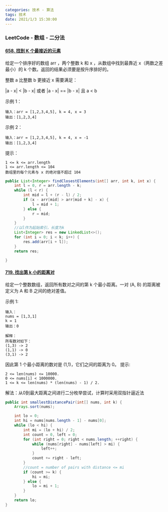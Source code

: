 ```yaml
---
categories: 技术 - 算法
tags: 技术
date: 2021/1/3 15:30:00
---
```


### LeetCode - 数组 - 二分法

#### [658. 找到 K 个最接近的元素](https://leetcode-cn.com/problems/find-k-closest-elements/)

给定一个排序好的数组 arr ，两个整数 k 和 x ，从数组中找到最靠近 x（两数之差最小）的 k 个数。返回的结果必须要是按升序排好的。

整数 a 比整数 b 更接近 x 需要满足：

|a - x| < |b - x| 或者
|a - x| == |b - x| 且 a < b


示例 1：

```
输入：arr = [1,2,3,4,5], k = 4, x = 3
输出：[1,2,3,4]
```


示例 2：

```
输入：arr = [1,2,3,4,5], k = 4, x = -1
输出：[1,2,3,4]
```


提示：

```
1 <= k <= arr.length
1 <= arr.length <= 104
数组里的每个元素与 x 的绝对值不超过 104
```

<!--more-->

```java
public List<Integer> findClosestElements(int[] arr, int k, int x) {
    int l = 0, r = arr.length - k;
    while (l < r) {
        int mid = l + (r - l) / 2;
        if (x - arr[mid] > arr[mid + k] - x) {
            l = mid + 1;
        } else {
            r = mid;
        }
    }
    //以l作为起始索引，长度为k
    List<Integer> res = new LinkedList<>();
    for (int i = 0; i < k; i++) {
        res.add(arr[i + l]);
    }
    return res;

}
```

#### [719. 找出第 k 小的距离对](https://leetcode-cn.com/problems/find-k-th-smallest-pair-distance/)

给定一个整数数组，返回所有数对之间的第 k 个最小距离。一对 (A, B) 的距离被定义为 A 和 B 之间的绝对差值。

示例 1:

```
输入：
nums = [1,3,1]
k = 1
输出：0 

解释：
所有数对如下：
(1,3) -> 2
(1,1) -> 0
(3,1) -> 2
```

因此第 1 个最小距离的数对是 (1,1)，它们之间的距离为 0。
提示:

```
2 <= len(nums) <= 10000.
0 <= nums[i] < 1000000.
1 <= k <= len(nums) * (len(nums) - 1) / 2.
```

解法：从0到最大距离之间进行二分枚举尝试，计算时采用双指针逼近法

```java
public int smallestDistancePair(int[] nums, int k) {
    Arrays.sort(nums);

    int lo = 0;
    int hi = nums[nums.length - 1] - nums[0];
    while (lo < hi) {
        int mi = (lo + hi) / 2;
        int count = 0, left = 0;
        for (int right = 0; right < nums.length; ++right) {
            while (nums[right] - nums[left] > mi) {
                left++;
            }
            count += right - left;
        }
        //count = number of pairs with distance <= mi
        if (count >= k) {
            hi = mi;
        } else {
            lo = mi + 1;
        }
    }
    return lo;
}
```

